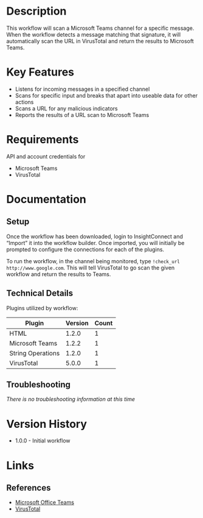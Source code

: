# Description

This workflow will scan a Microsoft Teams channel for a specific message. When the workflow detects a message matching that signature, it will automatically scan the URL in VirusTotal and return the results to Microsoft Teams.

# Key Features

* Listens for incoming messages in a specified channel
* Scans for specific input and breaks that apart into useable data for other actions
* Scans a URL for any malicious indicators
* Reports the results of a URL scan to Microsoft Teams

# Requirements

API and account credentials for

* Microsoft Teams
* VirusTotal

# Documentation

## Setup

Once the workflow has been downloaded, login to InsightConnect and “Import” it into the workflow builder. Once imported, you will initially be prompted to configure the connections for each of the plugins.

To run the workflow, in the channel being monitored, type `!check_url http://www.google.com`. This will tell VirusTotal to go scan the given workflow and return the results to Teams. 

## Technical Details

Plugins utilized by workflow:

|Plugin|Version|Count|
|----|----|--------|
|HTML|1.2.0|1|
|Microsoft Teams|1.2.2|1|
|String Operations|1.2.0|1|
|VirusTotal|5.0.0|1|

## Troubleshooting

_There is no troubleshooting information at this time_

# Version History

* 1.0.0 - Initial workflow

# Links

## References

* [Microsoft Office Teams](https://products.office.com/en-us/microsoft-teams/group-chat-software)
* [VirusTotal](https://www.virustotal.com/)